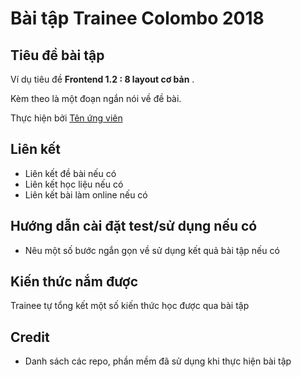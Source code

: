 # Bài tập Trainee Colombo 2018

## Tiêu đề bài tập

Ví dụ tiêu đề **Frontend 1.2 : 8 layout cơ bản** .

Kèm theo là một đoạn ngắn nói về đề bài.

Thực hiện bởi [Tên ứng viên](https://github.com/username_ung_vien)

## Liên kết

- Liên kết đề bài nếu có
- Liên kết học liệu nếu có
- Liên kết bài làm online nếu có

## Hướng dẫn cài đặt test/sử dụng nếu có

- Nêu một số bước ngắn gọn về sử dụng kết quả bài tập nếu có

## Kiến thức nắm được

Trainee tự tổng kết một số kiến thức học được qua bài tập

## Credit

- Danh sách các repo, phần mềm đã sử dụng khi thực hiện bài tập